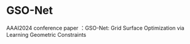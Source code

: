 # GSO-Net
AAAI2024 conference paper ：GSO-Net: Grid Surface Optimization via Learning Geometric Constraints
